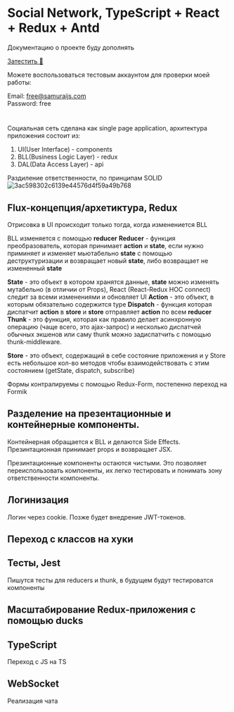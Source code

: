 # Social Network, TypeScript + React + Redux + Antd

Документацию о проекте буду дополнять

<a href="https://kuzmamutze.github.io/demo-social-network">Затестить 👀</a>

Можете воспользоваться тестовым аккаунтом для проверки моей работы:

Email: free@samuraijs.com <br>
Password: free <br>
#
Социальная сеть сделана как single page application, архитектура приложения состоит из:
1) UI(User Interface) - components
2) BLL(Business Logic Layer) - redux
3) DAL(Data Access Layer) - api

Раздиление ответственности, по принципам SOLID
![3ac598302c6139e44576d4f59a49b768](https://user-images.githubusercontent.com/54819013/114343591-3a7edd80-9b6f-11eb-96c7-64c749b7e764.jpg)

## Flux-концепция/архетиктура, Redux
Отрисовка в UI происходит только тогда, когда изменениется BLL

BLL изменяется с помощью <b>reducer</b>
<b>Reducer</b> - функция преобразователь, которая принимает <b>action</b> и <b>state</b>, если нужно приминяет и изменяет мьютабельно <b>state</b> с помощью деструктуризации и возвращает новый <b>state</b>, либо возвращает не измененный <b>state</b>

<b>State</b> - это объект в котором хранятся данные, <b>state</b> можно изменять мутабельно (в отличии от Props), React (React-Redux HOC connect) следит за всеми изменениями и обновляет UI
<b>Action</b> - это объект, в которым обязательно содержится type
<b>Dispatch</b> - функция которая диспатчит <b>action</b> в <b>store</b> и <b>store</b> отправляет <b>action</b> по всем <b>reducer</b>
<b>Thunk</b> - это функция, которая как правило делает асинхронную операцию (чаще всего, это ajax-запрос) и несколько диспатчей обычных экшенов или саму thunk можно задиспатчить с помощью thunk-middleware.

<b>Store</b> - это объект, содержащий в себе состояние приложения и у Store есть небольшое кол-во методов чтобы взаимодействовать с этим состоянием (getState, dispatch, subscribe)

Формы контралируемы с помощью Redux-Form, постепенно переход на Formik

## Разделение на презентационные и контейнерные компоненты.

Контейнерная обращается к BLL и делаются Side Effects.
Презинтационная принимает props и возвращает JSX.

Презинтационные компоненты остаются чистыми. Это позволяет переиспользовать компоненты, их легко тестировать и понимать зону ответственности компоненты. 

## Логинизация
Логин через cookie.
Позже будет внедрение JWT-токенов.

## Переход с классов на хуки

## Тесты, Jest
Пишутся тесты для reducers и thunk, в будущем будут тестироватся компоненты

## Масштабирование Redux-приложения с помощью ducks

## TypeScript
Переход с JS на TS

## WebSocket 
Реализация чата 

